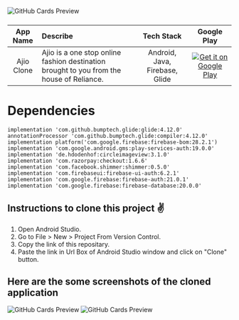 ![GitHub Cards Preview](https://firebasestorage.googleapis.com/v0/b/snapchat-f2264.appspot.com/o/Title_Slide%5B1%5D.png?alt=media&token=baa0cc9d-8a52-44ba-8507-e4c2475816d9)

###  
App Name                   | Describe                  | Tech Stack             | Google Play 
:------------------------: | :------------------------ | :------------------------: | :------------------------: 
Ajio Clone | Ajio is a one stop online fashion destination brought to you from the house of Reliance. | Android, Java, Firebase, Glide | [![Get it on Google Play](https://firebasestorage.googleapis.com/v0/b/snapchat-f2264.appspot.com/o/T9HnFlW.png?alt=media&token=b46055e4-3b02-424f-9e88-862543831a8b)](https://play.google.com/store/apps/details?id=com.pns.ajio)

# Dependencies 

    implementation 'com.github.bumptech.glide:glide:4.12.0'
    annotationProcessor 'com.github.bumptech.glide:compiler:4.12.0'
    implementation platform('com.google.firebase:firebase-bom:28.2.1')
    implementation 'com.google.android.gms:play-services-auth:19.0.0'
    implementation 'de.hdodenhof:circleimageview:3.1.0'
    implementation 'com.razorpay:checkout:1.6.6'
    implementation 'com.facebook.shimmer:shimmer:0.5.0'
    implementation 'com.firebaseui:firebase-ui-auth:6.2.1'
    implementation 'com.google.firebase:firebase-auth:21.0.1'
    implementation 'com.google.firebase:firebase-database:20.0.0'

## Instructions to clone this project ✌
1. Open Android Studio.
2. Go to File > New > Project From Version Control.
3. Copy the link of this repositary.
4. Paste the link in Url Box of Android Studio window and click on "Clone" button.

## Here are the some screenshots of the cloned application
![GitHub Cards Preview](https://firebasestorage.googleapis.com/v0/b/ajio-f9ef3.appspot.com/o/Untitled%20design%20(8).png?alt=media&token=2545c57f-4622-4468-bee8-075b1bd80cdd)
![GitHub Cards Preview](https://firebasestorage.googleapis.com/v0/b/ajio-f9ef3.appspot.com/o/Untitled%20design%20(9).png?alt=media&token=bdbb5e39-292b-47b7-8460-05217ef7687f)
